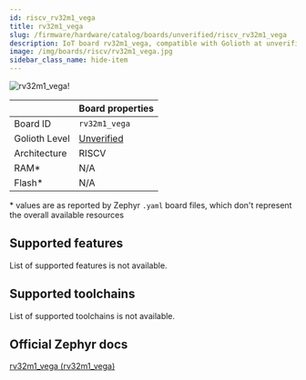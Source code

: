 ```yaml
---
id: riscv_rv32m1_vega
title: rv32m1_vega
slug: /firmware/hardware/catalog/boards/unverified/riscv_rv32m1_vega
description: IoT board rv32m1_vega, compatible with Golioth at unverified level.
image: /img/boards/riscv/rv32m1_vega.jpg
sidebar_class_name: hide-item
---
```


[//]: # (This is an auto-generated file, do not edit! Changes to it will be lost upon re-generation)

![rv32m1_vega!](/img/boards/riscv/rv32m1_vega.jpg "rv32m1_vega")

|                | Board properties     |
| -------------  | -------------------- |
| Board ID       | `rv32m1_vega` |
| Golioth Level  | [Unverified](/firmware/hardware#unverified-boards) |
| Architecture   | RISCV |
| RAM*           | N/A |
| Flash*         | N/A |

\* values are as reported by Zephyr `.yaml` board files, which don't represent the overall available resources



## Supported features

List of supported features is not available.

## Supported toolchains

List of supported toolchains is not available.

## Official Zephyr docs

[rv32m1_vega (rv32m1_vega)](https://docs.zephyrproject.org/3.6.0/boards/riscv/rv32m1_vega/doc/index.html)
